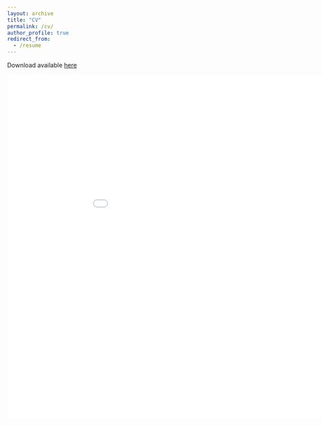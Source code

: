 ```yaml
---
layout: archive
title: "CV"
permalink: /cv/
author_profile: true
redirect_from:
  - /resume
---
```


Download available [here](https://margae-knox.github.io/_pages/MKnox_CV_2022AUG_web.pdf)

<embed src="[https://margae-knox.github.io/_pages/MKnox_CV_2022AUG_web.pdf]" width="1000px" height="800px" type="application/pdf"/>
